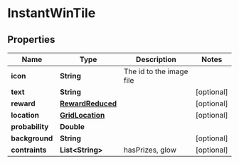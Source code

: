 

# InstantWinTile


## Properties

Name | Type | Description | Notes
------------ | ------------- | ------------- | -------------
**icon** | **String** | The id to the image file | 
**text** | **String** |  |  [optional]
**reward** | [**RewardReduced**](RewardReduced.md) |  |  [optional]
**location** | [**GridLocation**](GridLocation.md) |  |  [optional]
**probability** | **Double** |  | 
**background** | **String** |  |  [optional]
**contraints** | **List&lt;String&gt;** | hasPrizes, glow |  [optional]



